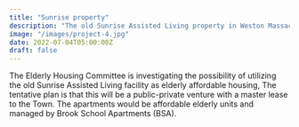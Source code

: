 ```yaml
---
title: "Sunrise property"
description: "The old Sunrise Assisted Living property in Weston Massachusetts"
image: "/images/project-4.jpg"
date: 2022-07-04T05:00:00Z
draft: false
---
```

The Elderly Housing Committee is investigating the possibility of utilizing the old Sunrise Assisted Living facility as elderly affordable housing, The tentative plan is that this will be a public-private venture with a master lease to the Town. The apartments would be affordable elderly units and managed by Brook School Apartments (BSA).
